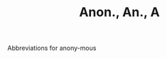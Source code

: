 ---
title: Anon., An., A
letter: A
permalink: "/definitions/bld-anon-an-a.html"
body: Abbreviations for anony-mous
published_at: '2018-07-07'
source: Black's Law Dictionary 2nd Ed (1910)
layout: post
---